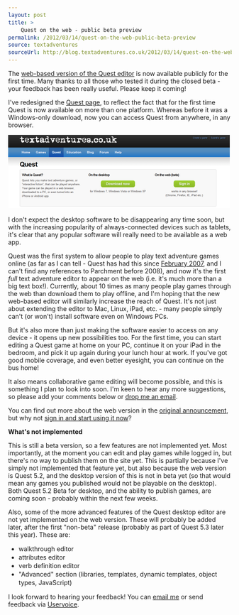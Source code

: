 ```yaml
---
layout: post
title: >
    Quest on the web - public beta preview
permalink: /2012/03/14/quest-on-the-web-public-beta-preview
source: textadventures
sourceUrl: http://blog.textadventures.co.uk/2012/03/14/quest-on-the-web-public-beta-preview/
---
```

The <a href="http://www.textadventures.co.uk/create/">web-based version of the Quest editor</a> is now available publicly for the first time. Many thanks to all those who tested it during the closed beta - your feedback has been really useful. Please keep it coming!

I've redesigned the <a title="Quest" href="http://www.textadventures.co.uk/quest/">Quest page</a>, to reflect the fact that for the first time Quest is now available on more than one platform. Whereas before it was a Windows-only download, now you can access Quest from anywhere, in any browser.

<a href="http://www.textadventures.co.uk/quest/"><img class="aligncenter size-full wp-image-1255" title="Quest page" src="/images/2012/textadventuresblog.files.wordpress.com-2012-03-website1.png" alt="" width="500" height="165" /></a>

I don't expect the desktop software to be disappearing any time soon, but with the increasing popularity of always-connected devices such as tablets, it's clear that any popular software will really need to be available as a web app.

Quest was the first system to allow people to play text adventure games online (as far as I can tell - Quest has had this since <a href="http://www.textadventures.co.uk/blog/2007/02/02/quest-games-online-beta/">February 2007</a>, and I can't find any references to Parchment before 2008), and now it's the first <em>full</em> text adventure editor to appear on the web (i.e. it's much more than a big text box!). Currently, about 10 times as many people play games through the web than download them to play offline, and I'm hoping that the new web-based editor will similarly increase the reach of Quest. It's not just about extending the editor to Mac, Linux, iPad, etc. - many people simply can't (or won't) install software even on Windows PCs.

But it's also more than just making the software easier to access on any device - it opens up new possibilities too. For the first time, you can start editing a Quest game at home on your PC, continue it on your iPad in the bedroom, and pick it up again during your lunch hour at work. If you've got good mobile coverage, and even better eyesight, you can continue on the bus home!

It also means collaborative game editing will become possible, and this is something I plan to look into soon. I'm keen to hear any more suggestions, so please add your comments below or <a title="Contact us" href="http://www.textadventures.co.uk/help/contact-us/">drop me an email</a>.

You can find out more about the web version in the <a title="Introducing Quest WebEditor – create text adventures online in your browser" href="http://www.textadventures.co.uk/blog/2012/02/16/introducing-quest-webeditor-create-text-adventures-online-in-your-browser/">original announcement</a>, but why not <a href="http://www.textadventures.co.uk/create/">sign in and start using it now</a>?

<strong>What's not implemented</strong>

This is still a beta version, so a few features are not implemented yet. Most importantly, at the moment you can edit and play games while logged in, but there's no way to publish them on the site yet. This is partially because I've simply not implemented that feature yet, but also because the web version is Quest 5.2, and the desktop version of this is not in beta yet (so that would mean any games you published would not be playable on the desktop). Both Quest 5.2 Beta for desktop, and the ability to publish games, are coming soon - probably within the next few weeks.

Also, some of the more advanced features of the Quest desktop editor are not yet implemented on the web version. These will probably be added later, after the first "non-beta" release (probably as part of Quest 5.3 later this year). These are:
<ul>
	<li><span style="line-height:19px;">walkthrough editor</span></li>
	<li><span style="line-height:19px;">attributes editor</span></li>
	<li><span style="line-height:19px;">verb definition editor</span></li>
	<li><span style="line-height:19px;">"Advanced" section (libraries, templates, dynamic templates, object types, JavaScript)</span></li>
</ul>
I look forward to hearing your feedback! You can <a title="Contact us" href="http://www.textadventures.co.uk/help/contact-us/">email me</a> or send feedback via <a href="http://quest.uservoice.com">Uservoice</a>.